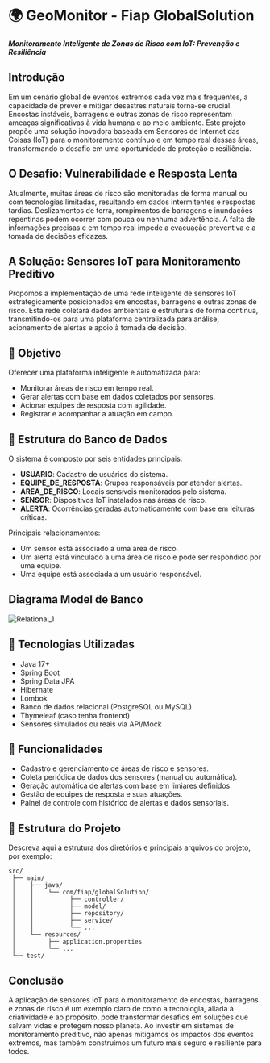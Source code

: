 # 🌍 GeoMonitor - Fiap GlobalSolution

***Monitoramento Inteligente de Zonas de Risco com IoT: Prevenção e Resiliência***

## Introdução

Em um cenário global de eventos extremos cada vez mais frequentes, a capacidade de prever e mitigar desastres naturais torna-se crucial. Encostas instáveis, barragens e outras zonas de risco representam ameaças significativas à vida humana e ao meio ambiente. Este projeto propõe uma solução inovadora baseada em Sensores de Internet das Coisas (IoT) para o monitoramento contínuo e em tempo real dessas áreas, transformando o desafio em uma oportunidade de proteção e resiliência.

## O Desafio: Vulnerabilidade e Resposta Lenta

Atualmente, muitas áreas de risco são monitoradas de forma manual ou com tecnologias limitadas, resultando em dados intermitentes e respostas tardias. Deslizamentos de terra, rompimentos de barragens e inundações repentinas podem ocorrer com pouca ou nenhuma advertência. A falta de informações precisas e em tempo real impede a evacuação preventiva e a tomada de decisões eficazes.

## A Solução: Sensores IoT para Monitoramento Preditivo

Propomos a implementação de uma rede inteligente de sensores IoT estrategicamente posicionados em encostas, barragens e outras zonas de risco. Esta rede coletará dados ambientais e estruturais de forma contínua, transmitindo-os para uma plataforma centralizada para análise, acionamento de alertas e apoio à tomada de decisão.

## 🎯 Objetivo

Oferecer uma plataforma inteligente e automatizada para:
- Monitorar áreas de risco em tempo real.
- Gerar alertas com base em dados coletados por sensores.
- Acionar equipes de resposta com agilidade.
- Registrar e acompanhar a atuação em campo.

## 🧱 Estrutura do Banco de Dados

O sistema é composto por seis entidades principais:

- **USUARIO**: Cadastro de usuários do sistema.
- **EQUIPE_DE_RESPOSTA**: Grupos responsáveis por atender alertas.
- **AREA_DE_RISCO**: Locais sensíveis monitorados pelo sistema.
- **SENSOR**: Dispositivos IoT instalados nas áreas de risco.
- **ALERTA**: Ocorrências geradas automaticamente com base em leituras críticas.

Principais relacionamentos:
- Um sensor está associado a uma área de risco.
- Um alerta está vinculado a uma área de risco e pode ser respondido por uma equipe.
- Uma equipe está associada a um usuário responsável.

## Diagrama Model de Banco

![Relational_1](https://github.com/user-attachments/assets/75f40d2b-7d39-4206-b48d-128ba2172790)

## 🔧 Tecnologias Utilizadas

- Java 17+
- Spring Boot
- Spring Data JPA
- Hibernate
- Lombok
- Banco de dados relacional (PostgreSQL ou MySQL)
- Thymeleaf (caso tenha frontend)
- Sensores simulados ou reais via API/Mock

## 🚨 Funcionalidades

- Cadastro e gerenciamento de áreas de risco e sensores.
- Coleta periódica de dados dos sensores (manual ou automática).
- Geração automática de alertas com base em limiares definidos.
- Gestão de equipes de resposta e suas atuações.
- Painel de controle com histórico de alertas e dados sensoriais.

## 📁 Estrutura do Projeto

Descreva aqui a estrutura dos diretórios e principais arquivos do projeto, por exemplo:

```
src/
 ├── main/
 │    ├── java/
 │    │    └── com/fiap/globalSolution/
 │    │          ├── controller/
 │    │          ├── model/
 │    │          ├── repository/
 │    │          ├── service/
 │    │          └── ...
 │    └── resources/
 │         ├── application.properties
 │         └── ...
 └── test/
```

## Conclusão

A aplicação de sensores IoT para o monitoramento de encostas, barragens e zonas de risco é um exemplo claro de como a tecnologia, aliada à criatividade e ao propósito, pode transformar desafios em soluções que salvam vidas e protegem nosso planeta. Ao investir em sistemas de monitoramento preditivo, não apenas mitigamos os impactos dos eventos extremos, mas também construímos um futuro mais seguro e resiliente para todos.
